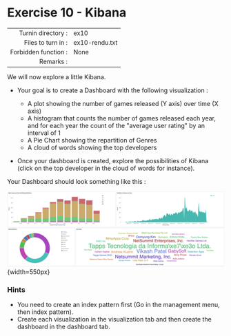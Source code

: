 # Exercise 10 - Kibana

|                         |                    |
| -----------------------:| ------------------ |
|   Turnin directory :    |  ex10              |
|   Files to turn in :    |  ex10-rendu.txt    |
|   Forbidden function :  |  None              |
|   Remarks :             |                    |

We will now explore a little Kibana.

- Your goal is to create a Dashboard with the following visualization :
  - A plot showing the number of games released (Y axis) over time (X axis)
  - A histogram that counts the number of games released each year, and for each year the count of the "average user rating" by an interval of 1
  - A Pie Chart showing the repartition of Genres
  - A cloud of words showing the top developers

- Once your dashboard is created, explore the possibilities of Kibana (click on the top developer in the cloud of words for instance).

Your Dashboard should look something like this :  

![Dashboard](../assets/dashboard.png){width=550px}

### Hints

- You need to create an index pattern first (Go in the management menu, then index pattern).
- Create each visualization in the visualization tab and then create the dashboard in the dashboard tab.
